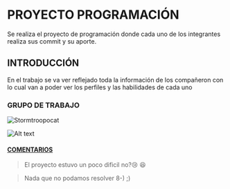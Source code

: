 # PROYECTO PROGRAMACIÓN

Se realiza el proyecto de programación donde cada uno de los integrantes realiza sus commit y su aporte.

## INTRODUCCIÓN

En el trabajo se va ver reflejado toda la información de los compañeron con lo cual van a poder ver los perfiles y las habilidades de cada uno

### GRUPO DE TRABAJO
![Stormtroopocat](https://octodex.github.com/images/stormtroopocat.jpg "The Stormtroopocat")

![Alt text][id]

[id]: https://octodex.github.com/images/dojocat.jpg  "The Dojocat"

#### [COMENTARIOS](https://github.com/markdown-it/markdown-it-emoji)

> El proyecto estuvo un poco dificil no?:cry: :laughing: 

> Nada que no podamos resolver 8-) ;)